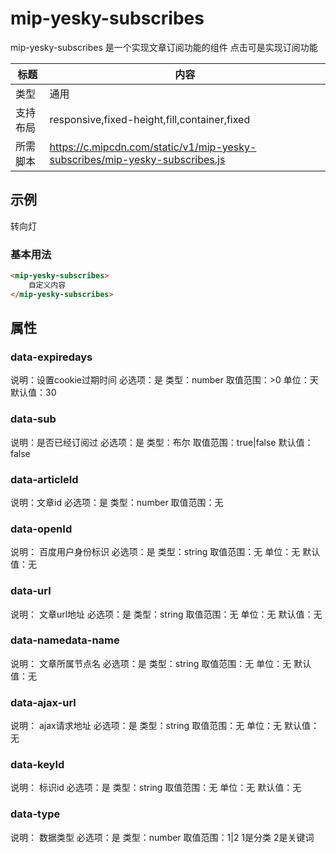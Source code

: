 # mip-yesky-subscribes

mip-yesky-subscribes 是一个实现文章订阅功能的组件 点击可是实现订阅功能

标题|内容
----|----
类型|通用
支持布局|responsive,fixed-height,fill,container,fixed
所需脚本|https://c.mipcdn.com/static/v1/mip-yesky-subscribes/mip-yesky-subscribes.js

## 示例
 <mip-yesky-subscribes id="lili0" class="span1" data-expiredays="30" data-sub="false" data-openId="true" data-keyId="711949234" data-type="2" data-name="转向灯" data-status="0" data-articleId="531427823" data-url="http://g.yesky.com/car/323/531427823.shtml" data-ajax-url="/wap/subscriptions.jhtml">转向灯</mip-yesky-subscribes>
### 基本用法
```html
<mip-yesky-subscribes>
    自定义内容
</mip-yesky-subscribes>
```

## 属性

### data-expiredays

说明：设置cookie过期时间
必选项：是
类型：number
取值范围：>0
单位：天
默认值：30

### data-sub

说明：是否已经订阅过
必选项：是
类型：布尔
取值范围：true|false
默认值：false


### data-articleId

说明：文章id
必选项：是
类型：number
取值范围：无


### data-openId

说明： 百度用户身份标识
必选项：是
类型：string
取值范围：无
单位：无
默认值：无


### data-url

说明： 文章url地址
必选项：是
类型：string
取值范围：无
单位：无
默认值：无


### data-namedata-name

说明： 文章所属节点名
必选项：是
类型：string
取值范围：无
单位：无
默认值：无


### data-ajax-url

说明： ajax请求地址
必选项：是
类型：string
取值范围：无
单位：无
默认值：无


### data-keyId

说明： 标识id
必选项：是
类型：string
取值范围：无
单位：无
默认值：无

### data-type

说明： 数据类型
必选项：是
类型：number
取值范围：1|2 1是分类 2是关键词


